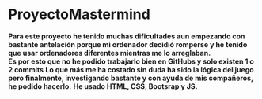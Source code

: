 # ProyectoMastermind
**Para este proyecto he tenido muchas dificultades aun empezando con bastante antelación porque mi ordenador decidió romperse y he tenido que usar ordenadores diferentes 
mientras me lo arreglaban.</br> Es por esto que no he podido trabajarlo bien en GitHubs y solo existen 1 o 2 commits**
**Lo que más me ha costado sin duda ha sido la lógica del juego pero finalmente, investigando bastante y con ayuda de mis compañeros, he podido hacerlo.**
**He usado HTML, CSS, Bootsrap y JS.**
